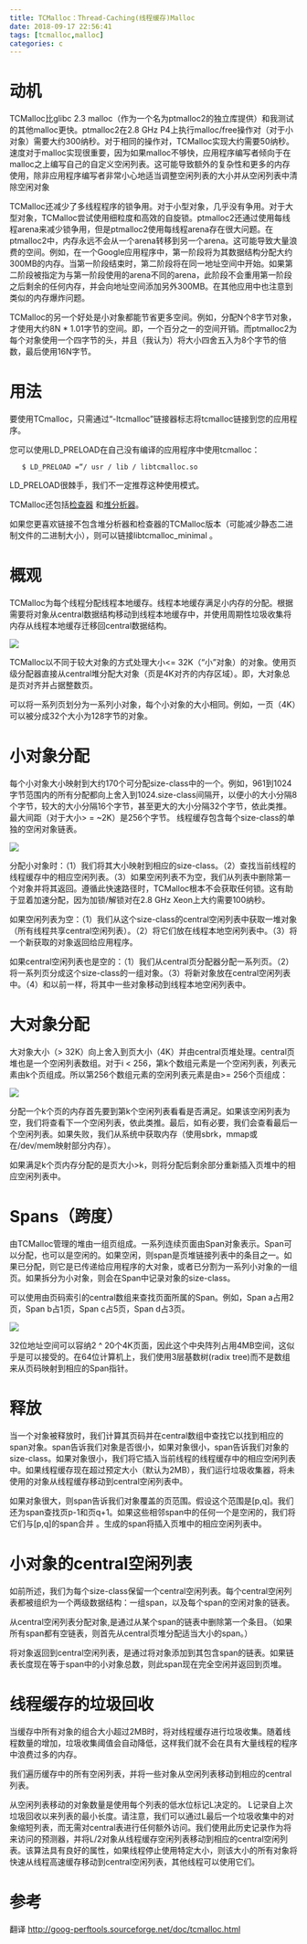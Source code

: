 ```yaml
---
title: TCMalloc：Thread-Caching(线程缓存)Malloc
date: 2018-09-17 22:56:41
tags: [tcmalloc,malloc]
categories: c
---
```


# 动机

TCMalloc比glibc 2.3 malloc（作为一个名为ptmalloc2的独立库提供）和我测试的其他malloc更快。ptmalloc2在2.8 GHz P4上执行malloc/free操作对（对于小对象）需要大约300纳秒。对于相同的操作对，TCMalloc实现大约需要50纳秒。速度对于malloc实现很重要，因为如果malloc不够快，应用程序编写者倾向于在malloc之上编写自己的自定义空闲列表。这可能导致额外的复杂性和更多的内存使用，除非应用程序编写者非常小心地适当调整空闲列表的大小并从空闲列表中清除空闲对象

TCMalloc还减少了多线程程序的锁争用。对于小型对象，几乎没有争用。对于大型对象，TCMalloc尝试使用细粒度和高效的自旋锁。ptmalloc2还通过使用每线程arena来减少锁争用，但是ptmalloc2使用每线程arena存在很大问题。在ptmalloc2中，内存永远不会从一个arena转移到另一个arena。这可能导致大量浪费的空间。例如，在一个Google应用程序中，第一阶段将为其数据结构分配大约300MB的内存。当第一阶段结束时，第二阶段将在同一地址空间中开始。如果第二阶段被指定为与第一阶段使用的arena不同的arena，此阶段不会重用第一阶段之后剩余的任何内存，并会向地址空间添加另外300MB。在其他应用中也注意到类似的内存爆炸问题。

TCMalloc的另一个好处是小对象都能节省更多空间。例如，分配N个8字节对象，才使用大约8N * 1.01字节的空间。即，一个百分之一的空间开销。而ptmalloc2为每个对象使用一个四字节的头，并且（我认为）将大小四舍五入为8个字节的倍数，最后使用16N字节。
<!-- more -->
# 用法
要使用TCmalloc，只需通过“-ltcmalloc”链接器标志将tcmalloc链接到您的应用程序。

您可以使用LD_PRELOAD在自己没有编译的应用程序中使用tcmalloc：
````
   $ LD_PRELOAD =“/ usr / lib / libtcmalloc.so
````

LD_PRELOAD很棘手，我们不一定推荐这种使用模式。

TCMalloc还包括[检查器](http://goog-perftools.sourceforge.net/doc/heap_checker.html) 和[堆分析器](http://goog-perftools.sourceforge.net/doc/heap_profiler.html)。

如果您更喜欢链接不包含堆分析器和检查器的TCMalloc版本（可能减少静态二进制文件的二进制大小），则可以链接libtcmalloc_minimal 。

# 概观

TCMalloc为每个线程分配线程本地缓存。线程本地缓存满足小内存的分配。根据需要将对象从central数据结构移动到线程本地缓存中，并使用周期性垃圾收集将内存从线程本地缓存迁移回central数据结构。

[![](http://idiotsky.top/images3/tcmalloc-1.gif)](http://idiotsky.top/images3/tcmalloc-1.gif)

TCMalloc以不同于较大对象的方式处理大小<= 32K（“小”对象）的对象。使用页级分配器直接从central堆分配大对象（页是4K对齐的内存区域）。即，大对象总是页对齐并占据整数页。

可以将一系列页划分为一系列小对象，每个小对象的大小相同。例如，一页（4K）可以被分成32个大小为128字节的对象。

# 小对象分配

每个小对象大小映射到大约170个可分配size-class中的一个。例如，961到1024字节范围内的所有分配都向上舍入到1024.size-class间隔开，以便小的大小分隔8个字节，较大的大小分隔16个字节，甚至更大的大小分隔32个字节，依此类推。最大间距（对于大小> = ~2K）是256个字节。
线程缓存包含每个size-class的单​​独的空闲对象链表。

[![](http://idiotsky.top/images3/tcmalloc-2.gif)](http://idiotsky.top/images3/tcmalloc-2.gif)

分配小对象时：（1）我们将其大小映射到相应的size-class。（2）查找当前线程的线程缓存中的相应空闲列表。（3）如果空闲列表不为空，我们从列表中删除第一个对象并将其返回。遵循此快速路径时，TCMalloc根本不会获取任何锁。这有助于显着加速分配，因为加锁/解锁对在2.8 GHz Xeon上大约需要100纳秒。

如果空闲列表为空：（1）我们从这个size-class的central空闲列表中获取一堆对象（所有线程共享central空闲列表）。（2）将它们放在线程本地空闲列表中。（3）将一个新获取的对象返回给应用程序。

如果central空闲列表也是空的：（1）我们从central页分配器分配一系列页。（2）将一系列页分成这个size-class的一组对象。（3）将新对象放在central空闲列表中。（4）和以前一样，将其中一些对象移动到线程本地空闲列表中。

# 大对象分配

大对象大小（> 32K）向上舍入到页大小（4K）并由central页堆处理。central页堆也是一个空闲列表数组。对于i < 256，第k个数组元素是一个空闲列表，列表元素由k个页组成。所以第256个数组元素的空闲列表元素是由>= 256个页组成：

[![](http://idiotsky.top/images3/tcmalloc-3.gif)](http://idiotsky.top/images3/tcmalloc-3.gif)

分配一个k个页的内存首先要到第k个空闲列表看看是否满足。如果该空闲列表为空，我们将查看下一个空闲列表，依此类推。最后，如有必要，我们会查看最后一个空闲列表。如果失败，我们从系统中获取内存（使用sbrk，mmap或在/dev/mem映射部分内存）。

如果满足k个页内存分配的是页大小>k，则将分配后剩余部分重新插入页堆中的相应空闲列表中。

# Spans（跨度）

由TCMalloc管理的堆由一组页组成。一系列连续页面由Span对象表示。Span可以分配，也可以是空闲的。如果空闲，则span是页堆链接列表中的条目之一。如果已分配，则它是已传递给应用程序的大对象，或者已分割为一系列小对象的一组页。如果拆分为小对象，则会在Span中记录对象的size-class。

可以使用由页码索引的central数组来查找页面所属的Span。例如，Span a占用2页，Span b占1页，Span c占5页，Span d占3页。

[![](http://idiotsky.top/images3/tcmalloc-4.gif)](http://idiotsky.top/images3/tcmalloc-4.gif)

32位地址空间可以容纳2 ^ 20个4K页面，因此这个中央阵列占用4MB空间，这似乎是可以接受的。在64位计算机上，我们使用3层基数树(radix tree)而不是数组来从页码映射到相应的Span指针。

# 释放

当一个对象被释放时，我们计算其页码并在central数组中查找它以找到相应的span对象。span告诉我们对象是否很小，如果对象很小，span告诉我们对象的size-class。如果对象很小，我们将它插入当前线程的线程缓存中的相应空闲列表中。如果线程缓存现在超过预定大小（默认为2MB），我们运行垃圾收集器，将未使用的对象从线程缓存移动到central空闲列表中。

如果对象很大，则span告诉我们对象覆盖的页范围。假设这个范围是[p,q]。我们还为span查找页p-1和页q+1。如果这些相邻span中的任何一个是空闲的，我们将它们与[p,q]的span合并 。生成的span将插入页堆中的相应空闲列表中。

# 小对象的central空闲列表

如前所述，我们为每个size-class保留一个central空闲列表。每个central空闲列表都被组织为一个两级数据结构：一组span，以及每个span的空闲对象的链表。

从central空闲列表分配对象,是通过从某个span的链表中删除第一个条目。（如果所有span都有空链表，则首先从central页堆分配适当大小的span。）

将对象返回到central空闲列表，是通过将对象添加到其包含span的链表。如果链表长度现在等于span中的小对象总数，则此span现在完全空闲并返回到页堆。

# 线程缓存的垃圾回收

当缓存中所有对象的组合大小超过2MB时，将对线程缓存进行垃圾收集。随着线程数量的增加，垃圾收集阈值会自动降低，这样我们就不会在具有大量线程的程序中浪费过多的内存。

我们遍历缓存中的所有空闲列表，并将一些对象从空闲列表移动到相应的central列表。

从空闲列表移动的对象数量是使用每个列表的低水位标记L决定的。 L记录自上次垃圾回收以来列表的最小长度。请注意，我们可以通过L最后一个垃圾收集中的对象缩短列表，而无需对central表进行任何额外访问。我们使用此历史记录作为将来访问的预测器，并将L/2对象从线程缓存空闲列表移动到相应的central空闲列表。该算法具有良好的属性，如果线程停止使用特定大小，则该大小的所有对象将快速从线程高速缓存移动到central空闲列表，其他线程可以使用它们。

# 参考

翻译 http://goog-perftools.sourceforge.net/doc/tcmalloc.html
